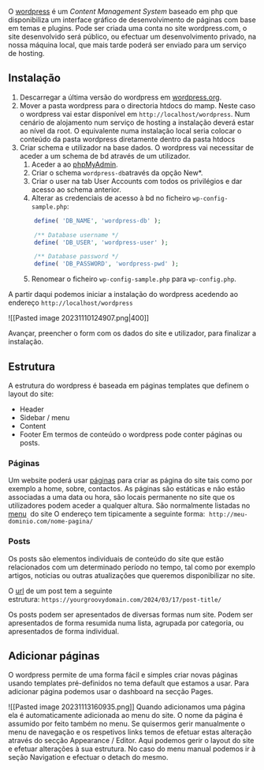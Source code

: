 O [wordpress](https://wordpress.com) é um *Content Management System* baseado em php que disponibiliza um interface gráfico de desenvolvimento de páginas com base em temas e plugins.
Pode ser criada uma conta no site wordpress.com, o site desenvolvido será público, ou efectuar um desenvolvimento privado, na nossa máquina local, que mais tarde poderá ser enviado para um serviço de hosting.

## Instalação

1. Descarregar a última versão do wordpress em [wordpress.org](https://wordpress.org/download/).
2. Mover a pasta wordpress para o directoria htdocs do mamp. Neste caso o wordpress vai estar disponível em `http://localhost/wordpress`. Num cenário de alojamento num serviço de hosting a instalação deverá estar ao nível da root. O equivalente numa instalação local seria colocar o conteúdo da pasta wordpress diretamente dentro da pasta htdocs
3. Criar schema e utilizador na base dados. O wordpress vai necessitar de aceder a um schema de bd através de um utilizador.
	1. Aceder a ao [phpMyAdmin](http://localhost/phpMyAdmin/?lang=en).
	2. Criar o schema `wordpress-db`através da opção New*.
	3. Criar o user na tab User Accounts com todos os privilégios e dar acesso ao schema anterior.
	4. Alterar as credenciais de acesso à bd no ficheiro `wp-config-sample.php`:
	```php
		define( 'DB_NAME', 'wordpress-db' );
	
		/** Database username */
		define( 'DB_USER', 'wordpress-user' );
	
		/** Database password */
		define( 'DB_PASSWORD', 'wordpress-pwd' );
	```
	5. Renomear o ficheiro `wp-config-sample.php` para `wp-config.php`.

A partir daqui podemos iniciar a instalação do wordpress acedendo ao endereço `http://localhost/wordpress`

![[Pasted image 20231110124907.png|400]]

Avançar, preencher o form com os dados do site e utilizador, para finalizar a instalação.

## Estrutura

A estrutura do wordpress é baseada em páginas templates que definem o layout do site:
- Header
- Sidebar / menu
- Content
- Footer
Em termos de conteúdo o wordpress pode conter páginas ou posts.

### Páginas

Um website poderá usar [páginas](https://wordpress.com/support/pages/) para criar as página do site tais como por exemplo a home, sobre, contactos. As páginas são estáticas e não estão associadas a uma data ou hora, são locais permanente no site que os utilizadores podem aceder a qualquer altura. São normalmente listadas no [menu](https://wordpress.com/support/menus/)  do site  O endereço tem tipicamente a seguinte forma:
 `http://meu-dominio.com/nome-pagina/`

### Posts

Os posts são elementos individuais de conteúdo do site que estão relacionados com um determinado período no tempo, tal como por exemplo artigos, noticias ou outras atualizações que queremos disponibilizar no site.

O [url](https://wordpress.com/support/permalinks-and-slugs/) de um post tem a seguinte estrutura: `https://yourgroovydomain.com/2024/03/17/post-title/`

Os posts podem ser apresentados de diversas formas num site. Podem ser apresentados de forma resumida numa lista, agrupada por categoria, ou apresentados de forma individual.

## Adicionar páginas

O wordpress permite de uma forma fácil e simples criar novas páginas usando templates pré-definidos no tema default que estamos a usar.
Para adicionar página podemos usar o dashboard na secção Pages.

![[Pasted image 20231113160935.png]]
Quando adicionamos uma página ela é automaticamente adicionada ao menu do site. O nome da página é assumido por feito também no menu.
Se quisermos gerir manualmente o menu de navegação e os respetivos links temos de efetuar estas alteração através do secção Appearance / Editor. Aqui podemos gerir o layout do site e efetuar alterações à sua estrutura. No caso do menu manual podemos ir à seção Navigation e efectuar o detach do mesmo.